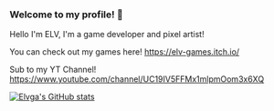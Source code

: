### Welcome to my profile! 👋

Hello I'm ELV, I'm a game developer and pixel artist!

You can check out my games here!
https://elv-games.itch.io/

Sub to my YT Channel!
https://www.youtube.com/channel/UC19IV5FFMx1mlpmOom3x6XQ

[![Elvga's GitHub stats](https://github-readme-stats.vercel.app/api?username=ElvGames&theme=radical)](https://github.com/ElvGames)  
